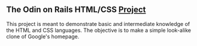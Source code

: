 ## The Odin on Rails HTML/CSS [Project](http://www.theodinproject.com/courses/web-development-101/lessons/html-css)
This project is meant to demonstrate basic and intermediate knowledge of the HTML and CSS languages. The objective is to make a simple look-alike clone of Google's homepage.